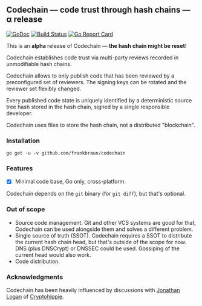 ## Codechain — code trust through hash chains — α release

[![GoDoc](https://img.shields.io/badge/go-documentation-blue.svg?style=flat-square)](https://godoc.org/github.com/frankbraun/codechain) [![Build Status](https://img.shields.io/travis/frankbraun/codechain.svg?style=flat-square)](https://travis-ci.org/frankbraun/codechain) [![Go Report Card](https://goreportcard.com/badge/github.com/frankbraun/codechain?style=flat-square)](https://goreportcard.com/report/github.com/frankbraun/codechain)

This is an **alpha** release of Codechain — **the hash chain might be reset**!

Codechain establishes code trust via multi-party reviews recorded in
unmodifiable hash chains.

Codechain allows to only publish code that has been reviewed by a
preconfigured set of reviewers. The signing keys can be rotated and the
reviewer set flexibly changed.

Every published code state is uniquely identified by a deterministic
source tree hash stored in the hash chain, signed by a single
responsible developer.

Codechain uses files to store the hash chain, not a distributed
"blockchain".

### Installation

```
go get -u -v github.com/frankbraun/codechain
```

### Features

- [x] Minimal code base, Go only, cross-platform.

Codechain depends on the `git` binary (for `git diff`), but that's optional.

### Out of scope

- Source code management. Git and other VCS systems are good for that, Codechain
  can be used alongside them and solves a different problem.
- Single source of truth (SSOT). Codechain requires a SSOT to distribute the
  current hash chain head, but that's outside of the scope for now. DNS (plus
  DNSCrypt) or DNSSEC could be used. Gossiping of the current head would also
  work.
- Code distribution.

### Acknowledgments

Codechain has been heavily influenced by discussions with
[Jonathan Logan](https://github.com/JonathanLogan) of
[Cryptohippie](https://secure.cryptohippie.com/).
